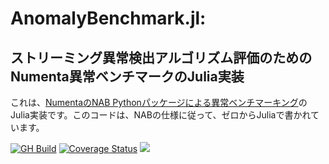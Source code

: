 # AnomalyBenchmark.jl:

## ストリーミング異常検出アルゴリズム評価のためのNumenta異常ベンチマークのJulia実装

これは、[NumentaのNAB Pythonパッケージによる異常ベンチマーキング](https://github.com/numenta/NAB)のJulia実装です。このコードは、NABの仕様に従って、ゼロからJuliaで書かれています。

[![GH Build](https://github.com/akamai/AnomalyBenchmark.jl/workflows/CI/badge.svg)](https://github.com/akamai/AnomalyBenchmark.jl/actions/workflows/CI.yml?query=branch%3Amain) [![Coverage Status](https://coveralls.io/repos/github/akamai/AnomalyBenchmark.jl/badge.svg?branch=main)](https://coveralls.io/github/akamai/AnomalyBenchmark.jl?branch=main) [![](https://img.shields.io/badge/docs-dev-blue.svg)](https://akamai.github.io/AnomalyBenchmark.jl/)
